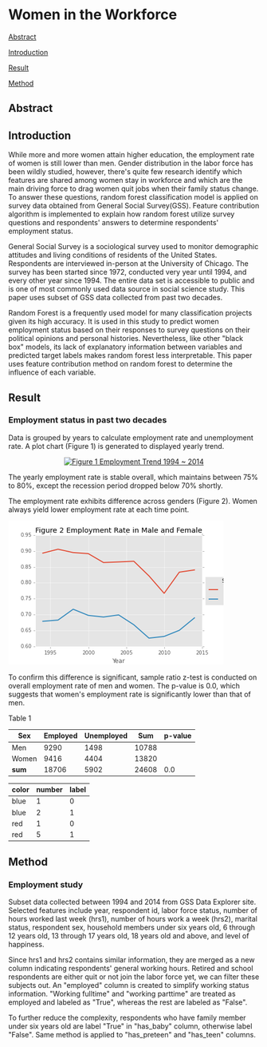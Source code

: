 # Women in the Workforce

[Abstract](#abstract)

[Introduction](#introduction)

[Result](#result)

[Method](#method)

## Abstract

## Introduction

While more and more women attain higher education, the employment rate of women is still lower than men. Gender distribution in the labor force has been wildly studied, however, there's quite few research identify which features are shared among women stay in workforce and which are the main driving force to drag women quit jobs when their family status change. To answer these questions, random forest classification model is applied on survey data obtained from General Social Survey(GSS). Feature contribution algorithm is implemented to explain how random forest utilize survey questions and respondents' answers to determine respondents' employment status. 

General Social Survey is a sociological survey used to monitor demographic attitudes and living conditions of residents of the United States. Respondents are interviewed in-person at the University of Chicago. The survey has been started since 1972, conducted very year until 1994, and every other year since 1994. The entire data set is accessible to public and is one of most commonly used data source in social science study. This paper uses subset of GSS data collected from past two decades. 

Random Forest is a frequently used model for many classification projects given its high accuracy. It is used in this study to predict women employment status based on their responses to survey questions on their political opinions and personal histories. Nevertheless, like other "black box" models, its lack of explanatory information between variables and predicted target labels makes random forest less interpretable. This paper uses feature contribution method on random forest to determine the influence of each variable. 

## Result


### Employment status in past two decades

Data is grouped by years to calculate employment rate and unemployment rate. A plot chart (Figure 1) is generated to displayed yearly trend. 

<div>
    <a href="https://plot.ly/~yihua/94/" target="_blank" title="Figure 1 Employment Trend 1994 ~ 2014" style="display: block; text-align: center;"><img src="https://plot.ly/~yihua/94.png" alt="Figure 1 Employment Trend 1994 ~ 2014" style="max-width: 100%;width: 1400px;"  width="400" onerror="this.onerror=null;this.src='https://plot.ly/404.png';" /></a>
    <script data-plotly="yihua:94"  src="https://plot.ly/embed.js" async></script>
</div>

The yearly employment rate is stable overall, which maintains between 75% to 80%, except the recession period dropped below 70% shortly. 

The employment rate exhibits difference across genders (Figure 2). Women always yield lower employment rate at each time point. 

![emp_sex](imgs/emp_sex.png)

To confirm this difference is significant, sample ratio z-test is conducted on overall employment rate of men and women. The p-value is 0.0, which suggests that women's employment rate is significantly lower than that of men. 

Table 1

 | Sex       | Employed  | Unemployed| Sum   | p-value|
 |--------   |---------  | --------- |-----  | ------ |
 | Men       | 9290      | 1498      | 10788 |        |
 | Women     | 9416      | 4404      | 13820 |        |
 | **sum**   | 18706     | 5902      | 24608 | 0.0    |
 

| color | number | label |
| ----- | ------ | ----- |
| blue  | 1      | 0     |
| blue  | 2      | 1     |
| red   | 1      | 0     |
| red   | 5      | 1     |


## Method

### Employment study
Subset data collected between 1994 and 2014 from GSS Data Explorer site. Selected features include year, respondent id, labor force status, number of hours worked last week (hrs1), number of hours work a week (hrs2), marital status, respondent sex, household members under six years old, 6 through 12 years old, 13 through 17 years old, 18 years old and above, and level of happiness. 

Since hrs1 and hrs2 contains similar information, they are merged as a new column indicating respondents' general working hours. Retired and school respondents are either quit or not join the labor force yet, we can filter these subjects out. An "employed" column is created to simplify working status information. "Working fulltime" and "working parttime" are treated as employed and labeled as "True", whereas the rest are labeled as "False".

To further reduce the complexity, respondents who have family member under six years old are label "True" in "has_baby" column, otherwise label "False". Same method is applied to "has_preteen" and "has_teen" columns. 

